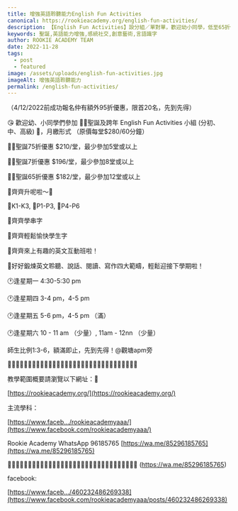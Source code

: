 ```yaml
---
title: 增強英語聆聽能力English Fun Activities
canonical: https://rookieacademy.org/english-fun-activities/
description: 【English Fun Activities】設分組／單對單，歡迎幼小同學，低至65折優惠，普世歡騰 根德園、明慧等名校同學都參加，Let's go
keywords: 聖誕,英語能力增強,感統社交,創意藝術,言語識字
author: ROOKIE ACADEMY TEAM
date: 2022-11-28
tags:
  - post
  - featured
image: /assets/uploads/english-fun-activities.jpg
imageAlt: 增強英語聆聽能力
permalink: /english-fun-activities/
---
```

（4/12/2022前成功報名仲有額外95折優惠，限首20名，先到先得）

😘 歡迎幼、小同學們參加 🎅🏻聖誕及跨年 English Fun Activities 小組 (分初、中、高級) 🥳，月繳形式 （原價每堂$280/60分鐘）

🎅🏻聖誕75折優惠 $210/堂，最少參加5堂或以上

🎅🏻聖誕7折優惠 $196/堂，最少參加8堂或以上

🎅🏻聖誕65折優惠 $182/堂，最少參加12堂或以上


💖齊齊升呢啦～💖

💖K1-K3, 💖P1-P3, 💖P4-P6

💖齊齊學串字

💖齊齊輕鬆愉快學生字

💖齊齊來上有趣的英文互動班啦！

💖好好鍛煉英文聆聽、說話、閱讀、寫作四大範疇，輕鬆迎接下學期啦！

🕐逢星期一 4:30-5:30 pm

🕐逢星期四 3-4 pm，4-5 pm

🕐逢星期五 5-6 pm，4-5 pm （滿）

🕐逢星期六 10 - 11 am （少量）, 11am - 12nn （少量）

師生比例1:3-6，額滿即止，先到先得！@觀塘apm旁

🎅🏻🎅🏻🎅🏻🎅🏻🎅🏻🎅🏻🎅🏻🎅🏻🎅🏻🎅🏻🎅🏻🎅🏻🎅🏻🎅🏻🎅🏻🎅🏻

教學範圍概要請瀏覽以下網址：🥰

[https://rookieacademy.org/](https://rookieacademy.org/)

主流學科：

[https://www.faceb.../rookieacademyaaa/](https://www.facebook.com/rookieacademyaaa/)

Rookie Academy 
WhatsApp 96185765
[https://wa.me/85296185765](https://wa.me/85296185765)

🎅🏻🎅🏻🎅🏻🎅🏻🎅🏻🎅🏻🎅🏻🎅🏻🎅🏻🎅🏻🎅🏻🎅🏻🎅🏻🎅🏻🎅🏻🎅🏻
(https://wa.me/85296185765)

facebook:

[https://www.faceb.../460232486269338](https://www.facebook.com/rookieacademyaaa/posts/460232486269338)
